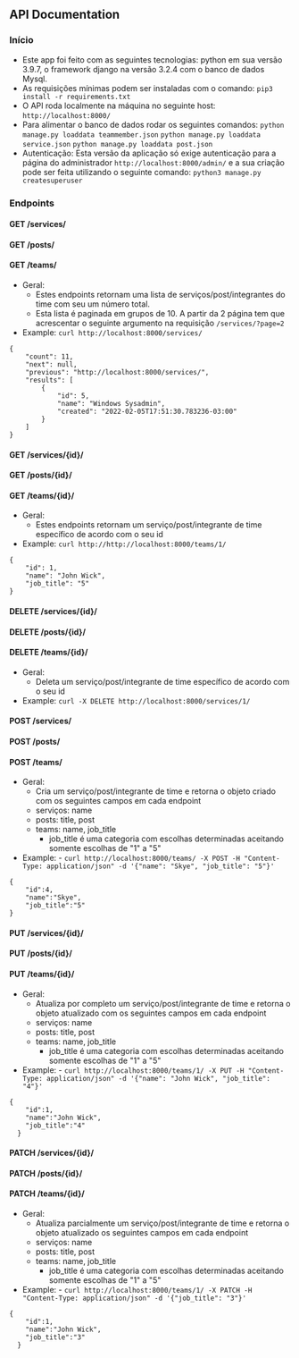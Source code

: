 ## API Documentation

### Início
- Este app foi feito com as seguintes tecnologias: python em sua versão 3.9.7, o framework django na versão 3.2.4 com o banco de dados Mysql.
- As requisições mínimas podem ser instaladas com o comando: `pip3 install -r requirements.txt`
- O API roda localmente na máquina no seguinte host: `http://localhost:8000/`
- Para alimentar o banco de dados rodar os seguintes comandos:
  ```python manage.py loaddata teammember.json```
  ```python manage.py loaddata service.json```
  ```python manage.py loaddata post.json```
- Autenticação: Esta versão da aplicação só exige autenticação para a página do administrador `http://localhost:8000/admin/` e a sua criação pode ser feita utilizando o seguinte comando: `python3 manage.py createsuperuser`

### Endpoints 
#### GET /services/
#### GET /posts/
#### GET /teams/
- Geral:
    - Estes endpoints retornam uma lista de serviços/post/integrantes do time com seu um número total.
    - Esta lista é paginada em grupos de 10. A partir da 2 página tem que acrescentar o seguinte argumento na requisição `/services/?page=2`
- Example: `curl http://localhost:8000/services/`
```
{
    "count": 11,
    "next": null,
    "previous": "http://localhost:8000/services/",
    "results": [
        {
            "id": 5,
            "name": "Windows Sysadmin",
            "created": "2022-02-05T17:51:30.783236-03:00"
        }
    ]
}
```

#### GET /services/{id}/
#### GET /posts/{id}/
#### GET /teams/{id}/
- Geral:
    - Estes endpoints retornam um serviço/post/integrante de time específico de acordo com o seu id
- Example: `curl http://http://localhost:8000/teams/1/`
```
{
    "id": 1,
    "name": "John Wick",
    "job_title": "5"
}
```

#### DELETE /services/{id}/
#### DELETE /posts/{id}/
#### DELETE /teams/{id}/
- Geral:
    - Deleta um serviço/post/integrante de time específico de acordo com o seu id
- Example: `curl -X DELETE http://localhost:8000/services/1/`

#### POST /services/
#### POST /posts/
#### POST /teams/
- Geral:
    - Cria um serviço/post/integrante de time e retorna o objeto criado com os seguintes campos em cada endpoint 
    - serviços: name
    - posts: title, post
    - teams: name, job_title
        - job_title é uma categoria com escolhas determinadas aceitando somente escolhas de "1" a "5"
- Example: - `curl http://localhost:8000/teams/ -X POST -H "Content-Type: application/json" -d '{"name": "Skye", "job_title": "5"}'`
```
{
    "id":4,
    "name":"Skye",
    "job_title":"5"
}
```

#### PUT /services/{id}/
#### PUT /posts/{id}/
#### PUT /teams/{id}/
- Geral:
    - Atualiza por completo um serviço/post/integrante de time e retorna o objeto atualizado com os seguintes campos em cada endpoint 
    - serviços: name
    - posts: title, post
    - teams: name, job_title
        - job_title é uma categoria com escolhas determinadas aceitando somente escolhas de "1" a "5"
- Example: - `curl http://localhost:8000/teams/1/ -X PUT -H "Content-Type: application/json" -d '{"name": "John Wick", "job_title": "4"}'`
```
{
    "id":1,
    "name":"John Wick",
    "job_title":"4"
  }
```

#### PATCH /services/{id}/
#### PATCH /posts/{id}/
#### PATCH /teams/{id}/
- Geral:
    - Atualiza parcialmente um serviço/post/integrante de time e retorna o objeto atualizado os seguintes campos em cada endpoint 
    - serviços: name
    - posts: title, post
    - teams: name, job_title
        - job_title é uma categoria com escolhas determinadas aceitando somente escolhas de "1" a "5"
- Example: - `curl http://localhost:8000/teams/1/ -X PATCH -H "Content-Type: application/json" -d '{"job_title": "3"}'`
```
{
    "id":1,
    "name":"John Wick",
    "job_title":"3"
  }
```